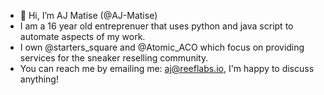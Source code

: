 - 👋 Hi, I’m AJ Matise (@AJ-Matise)
- I am a 16 year old entreprenuer that uses python and java script to automate aspects of my work. 
- I own @starters_square and @Atomic_ACO which focus on providing services for the sneaker reselling community.
- You can reach me by emailing me: aj@reeflabs.io, I'm happy to discuss anything!
